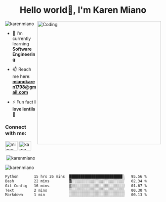 
<h1 align="center">Hello world👋, I'm Karen Miano</h1>

<img align="right" alt="Coding" width="400" src="https://th.bing.com/th/id/R.d4b0936f300957f9e96b6dcb40041c28?rik=TMF69je6zBrb4w&riu=http%3a%2f%2fwww.cartoonbucket.com%2fwp-content%2fuploads%2f2015%2f07%2fAnime-Typing-In-Computer.gif&ehk=%2fuUhMW1M7LTRIvXg8OWTKCR1n9IoWkNK1igokCXhBkE%3d&risl=&pid=ImgRaw&r=0"> 

<p align="left"> <img src="https://komarev.com/ghpvc/?username=karenmiano&label=Profile%20views&color=0e75b6&style=flat" alt="karenmiano" /> </p> 

- 🌱 I’m currently learning **Software Engineering**
  
- 📫 Reach me here: **mianokaren1798@gmail.com** 

- ⚡ Fun fact **I love lentils🍵** 

<h3 align="left">Connect with me:</h3>
<p align="left">
<a href="https://twitter.com/miano_karenn" target="blank"><img align="center" src="https://raw.githubusercontent.com/rahuldkjain/github-profile-readme-generator/master/src/images/icons/Social/twitter.svg" alt="miano_karenn" height="30" width="40" /></a>
<a href="https://linkedin.com/in/karen miano" target="blank"><img align="center" src="https://raw.githubusercontent.com/rahuldkjain/github-profile-readme-generator/master/src/images/icons/Social/linked-in-alt.svg" alt="karen miano" height="30" width="40" /></a>
</p> 


<p>&nbsp;<img align="center" src="https://github-readme-stats.vercel.app/api?username=karenmiano&show_icons=true&locale=en" alt="karenmiano" /></p> 

<p><img align="center" src="https://github-readme-streak-stats.herokuapp.com/?user=karenmiano&" alt="karenmiano" /></p>
 <!--START_SECTION:waka-->

```txt
Python       15 hrs 26 mins  ████████████████████████░   95.56 %
Bash         22 mins         ▓░░░░░░░░░░░░░░░░░░░░░░░░   02.34 %
Git Config   16 mins         ▒░░░░░░░░░░░░░░░░░░░░░░░░   01.67 %
Text         2 mins          ░░░░░░░░░░░░░░░░░░░░░░░░░   00.30 %
Markdown     1 min           ░░░░░░░░░░░░░░░░░░░░░░░░░   00.13 %
```

<!--END_SECTION:waka-->
